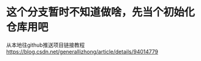 # 这个分支暂时不知道做啥，先当个初始化仓库用吧
从本地往github推送项目链接教程 https://blog.csdn.net/generallizhong/article/details/94014779